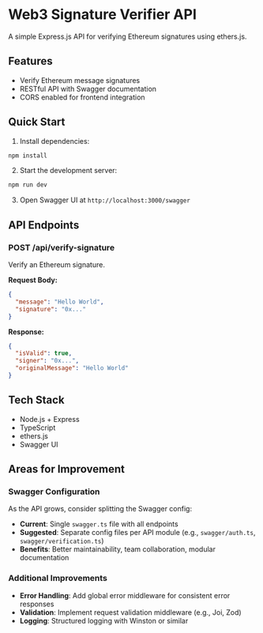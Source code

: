 # Web3 Signature Verifier API

A simple Express.js API for verifying Ethereum signatures using ethers.js.

## Features

- Verify Ethereum message signatures
- RESTful API with Swagger documentation
- CORS enabled for frontend integration

## Quick Start

1. Install dependencies:

```bash
npm install
```

2. Start the development server:

```bash
npm run dev
```

3. Open Swagger UI at `http://localhost:3000/swagger`

## API Endpoints

### POST /api/verify-signature

Verify an Ethereum signature.

**Request Body:**

```json
{
  "message": "Hello World",
  "signature": "0x..."
}
```

**Response:**

```json
{
  "isValid": true,
  "signer": "0x...",
  "originalMessage": "Hello World"
}
```

## Tech Stack

- Node.js + Express
- TypeScript
- ethers.js
- Swagger UI

## Areas for Improvement

### Swagger Configuration

As the API grows, consider splitting the Swagger config:

- **Current**: Single `swagger.ts` file with all endpoints
- **Suggested**: Separate config files per API module (e.g., `swagger/auth.ts`, `swagger/verification.ts`)
- **Benefits**: Better maintainability, team collaboration, modular documentation

### Additional Improvements

- **Error Handling**: Add global error middleware for consistent error responses
- **Validation**: Implement request validation middleware (e.g., Joi, Zod)
- **Logging**: Structured logging with Winston or similar
